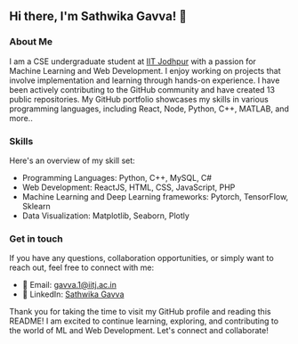 ## Hi there, I'm Sathwika Gavva! 👋

### About Me
I am a CSE undergraduate student at [IIT Jodhpur](https://www.iitj.ac.in) with a passion for Machine Learning and Web Development. I enjoy working on projects that involve implementation and learning through hands-on experience. I have been actively contributing to the GitHub community and have created 13 public repositories. My GitHub portfolio showcases my skills in various programming languages, including React, Node, Python, C++, MATLAB, and more..

### Skills
Here's an overview of my skill set:
- Programming Languages: Python, C++, MySQL, C#
- Web Development: ReactJS, HTML, CSS, JavaScript, PHP
- Machine Learning and Deep Learning frameworks: Pytorch, TensorFlow, Sklearn
- Data Visualization: Matplotlib, Seaborn, Plotly

### Get in touch
If you have any questions, collaboration opportunities, or simply want to reach out, feel free to connect with me:
- 📧 Email: [gavva.1@iitj.ac.in](gavva.1@iitj.ac.in)
- 💼 LinkedIn: [Sathwika Gavva](https://www.linkedin.com/in/sathwika-gavva)

Thank you for taking the time to visit my GitHub profile and reading this README! I am excited to continue learning, exploring, and contributing to the world of ML and Web Development. Let's connect and collaborate!
